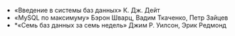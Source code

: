 * «Введение в системы баз данных» К. Дж. Дейт
* «MySQL по максимуму» Бэрон Шварц, Вадим Ткаченко, Петр Зайцев
* *«Семь баз данных за семь недель» Джим Р. Уилсон, Эрик Редмонд